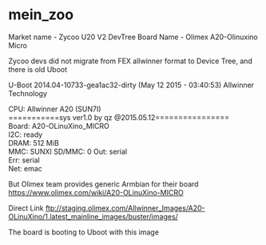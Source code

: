 # mein_zoo

Market name - Zycoo U20 V2
DevTree Board Name - Olimex A20-Olinuxino Micro


Zycoo devs did not migrate from FEX allwinner format to Device Tree,
and there is old Uboot

U-Boot 2014.04-10733-gea1ac32-dirty (May 12 2015 - 03:40:53) Allwinner Technology          
                                                                                           
CPU:   Allwinner A20 (SUN7I)                                                               
===========sys ver1.0 by qz @2015.05.12================                                    
Board: A20-OLinuXino_MICRO                                                                 
I2C:   ready                                                                               
DRAM:  512 MiB                                                                             
MMC:   SUNXI SD/MMC: 0
Out:   serial                                                                              
Err:   serial                                                                              
Net:   emac

But Olimex team provides generic Armbian for their board
https://www.olimex.com/wiki/A20-OLinuXino-MICRO

Direct Link
ftp://staging.olimex.com/Allwinner_Images/A20-OLinuXino/1.latest_mainline_images/buster/images/

The board is booting to Uboot with this image


